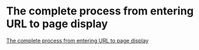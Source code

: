 # The complete process from entering URL to page display
[The complete process from entering URL to page display](https://aiwithcloud.com/2022/09/16/the_complete_process_from_entering_url_to_page_display/)